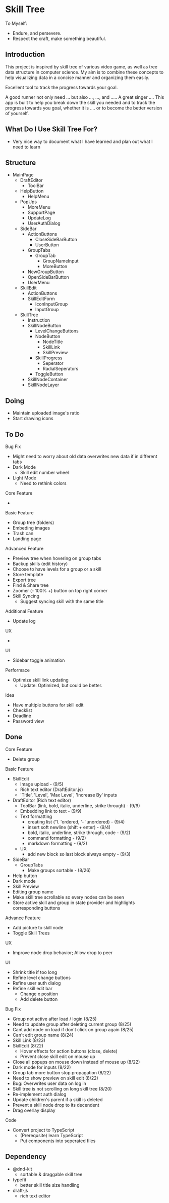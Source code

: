 # Skill Tree

To Myself:

- Endure, and persevere.
- Respect the craft, make something beautiful.

## Introduction

This project is inspired by skill tree of various video game, as well as tree data structure in computer science.
My aim is to combine these concepts to help visualizing data in a concise manner and organizing them easily.

Excellent tool to track the progress towards your goal.

A good runner not only need ... but also ..., ..., and .....
A great singer ....
This app is built to help you break down the skill you needed and to track the progress towards you goal, whether it is .... or to become the better version of yourself.

## What Do I Use Skill Tree For?

- Very nice way to document what I have learned and plan out what I need to learn

## Structure

- MainPage
  - DraftEditor
    - ToolBar
  - HelpButton
    - HelpMenu
  - PopUps
    - MoreMenu
    - SupportPage
    - UpdateLog
    - UserAuthDialog
  - SideBar
    - ActionButtons
      - CloseSideBarButton
      - UserButton
    - GroupTabs
      - GroupTab
        - GroupNameInput
        - MoreButton
    - NewGroupButton
    - OpenSideBarButton
    - UserMenu
  - SkillEdit
    - ActionButtons
    - SkillEditForm
      - IconInputGroup
      - InputGroup
  - SkillTree
    - Instruction
    - SkillNodeButton
      - LevelChangeButtons
      - NodeButton
        - NodeTitle
        - SkillLink
        - SkillPreview
      - SkillProgress
        - Seperator
        - RadialSeperators
      - ToggleButton
    - SkillNodeContainer
    - SkillNodeLayer

## Doing

- Maintain uploaded image's ratio
- Start drawing icons

## To Do

Bug Fix

- Might need to worry about old data overwrites new data if in different tabs
- Dark Mode
  - Skill edit number wheel
- Light Mode
  - Need to rethink colors

Core Feature

-

Basic Feature

- Group tree (folders)
- Embeding images
- Trash can
- Landing page

Advanced Feature

- Preview tree when hovering on group tabs
- Backup skills (edit history)
- Choose to have levels for a group or a skill
- Store template
- Export tree
- Find & Share tree
- Zoomer (- 100% +) button on top right corner
- Skill Syncing
  - Suggest syncing skill with the same title

Additional Feature

- Update log

UX

- 

UI

- Sidebar toggle animation

Performace

- Optimize skill link updating
  - Update: Optimized, but could be better.

Idea

- Have multiple buttons for skill edit
- Checklist
- Deadline
- Password view

## Done

Core Feature

- Delete group

Basic Feature

- SkillEdit
  - Image upload - (9/5)
  - Rich text editor (DraftEditor.js)
  - 'Title', 'Level', 'Max Level', 'Increase By' inputs
- DraftEditor (Rich text editor)
  - ToolBar (link, bold, italic, underline, strike through) - (9/9)
  - Embedding link to text - (9/9)
  - Text formatting
    - creating list ('1. 'ordered, '- 'unordered) - (9/4)
    - insert soft newline (shift + enter) - (9/4)
    - bold, italic, underline, strike through, code - (9/2)
    - command formatting - (9/2)
    - markdown formatting - (9/2)
  - UX
    - add new block so last block always empty - (9/3)
- SideBar
  - GroupTabs
    - Make groups sortable - (8/26)
- Help button
- Dark mode
- Skill Preview
- Editing group name
- Make skill tree scrollable so every nodes can be seen
- Store active skill and group in state provider and highlights corresponding buttons

Advance Feature

- Add picture to skill node
- Toggle Skill Trees

UX

- Improve node drop behavior; Allow drop to peer

UI

- Shrink title if too long
- Refine level change buttons
- Refine user auth dialog
- Refine skill edit bar
  - Change x position
  - Add delete button

Bug Fix

- Group not active after load / login (8/25)
- Need to update group after deleting current group (8/25)
- Cant add node on load if don't click on group again (8/25)
- Can't edit group name (8/24)
- Skill Link (8/23)
- SkillEdit (8/22)
  - Hover effects for action buttons (close, delete)
  - Prevent close skill edit on mouse up
- Close all popups on mouse down instead of mouse up (8/22)
- Dark mode for inputs (8/22)
- Group tab more button stop propagation (8/22)
- Need to show preview on skill edit (8/22)
- Bug: Overwrites user data on log in
- Skill tree is not scrolling on long skill tree (8/20)
- Re-implement auth dialog
- Update children's parent if a skill is deleted
- Prevent a skill node drop to its decendent
- Drag overlay display

Code

- Convert project to TypeScript
  - (Prerequsite) learn TypeScript
  - Put components into seperated files

## Dependency

- @dnd-kit
  - sortable & draggable skill tree
- typefit
  - better skill title size handling
- draft-js
  - rich text editor